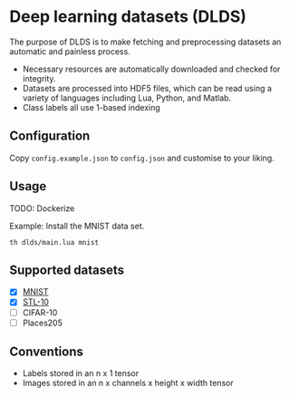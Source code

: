 # Deep learning datasets (DLDS)

The purpose of DLDS is to make fetching and preprocessing datasets an
automatic and painless process.

* Necessary resources are automatically downloaded and checked for integrity.
* Datasets are processed into HDF5 files, which can be read using a variety of
  languages including Lua, Python, and Matlab.
* Class labels all use 1-based indexing

## Configuration

Copy `config.example.json` to `config.json` and customise to your liking.

## Usage

TODO: Dockerize

Example: Install the MNIST data set.

```
th dlds/main.lua mnist
```

## Supported datasets

* [x] [MNIST](dlds/mnist)
* [x] [STL-10](dlds/stl-10)
* [ ] CIFAR-10
* [ ] Places205

## Conventions

* Labels stored in an n x 1 tensor
* Images stored in an n x channels x height x width tensor
